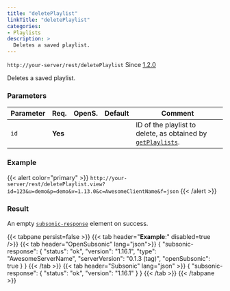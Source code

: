 ```yaml
---
title: "deletePlaylist"
linkTitle: "deletePlaylist"
categories:
- Playlists
description: >
  Deletes a saved playlist.
---
```


`http://your-server/rest/deletePlaylist` Since [1.2.0](../../subsonic-versions)

Deletes a saved playlist.

### Parameters

| Parameter | Req. | OpenS. | Default | Comment |
| --- | --- | --- | --- | --- |
| `id` | **Yes** |  |    | ID of the playlist to delete, as obtained by [`getPlaylists`](../getplaylists). |

### Example

{{< alert color="primary" >}} `http://your-server/rest/deletePlaylist.view?id=123&u=demo&p=demo&v=1.13.0&c=AwesomeClientName&f=json` {{< /alert >}}

### Result

An empty [`subsonic-response`](../../responses/subsonic-response) element on success.

{{< tabpane persist=false >}}
{{< tab header="**Example**:" disabled=true />}}
{{< tab header="OpenSubsonic" lang="json">}}
{
  "subsonic-response": {
    "status": "ok",
    "version": "1.16.1",
    "type": "AwesomeServerName",
    "serverVersion": "0.1.3 (tag)",
    "openSubsonic": true
  }
}
{{< /tab >}}
{{< tab header="Subsonic" lang="json" >}}
{
  "subsonic-response": {
    "status": "ok",
    "version": "1.16.1"
  }
}
{{< /tab >}}
{{< /tabpane >}}
